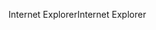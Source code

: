 <span data-ttu-id="7580a-101">Internet Explorer</span><span class="sxs-lookup"><span data-stu-id="7580a-101">Internet Explorer</span></span>